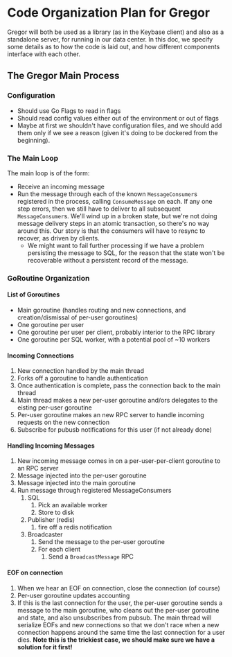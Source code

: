 
# Code Organization Plan for Gregor

Gregor will both be used as a library (as in the Keybase client) and also as
a standalone server, for running in our data center. In this doc, we specify
some details as to how the code is laid out, and how different components
interface with each other.

## The Gregor Main Process


### Configuration

* Should use Go Flags to read in flags
* Should read config values either out of the environment or out of flags
* Maybe at first we shouldn't have configuration files, and we should add them
  only if we see a reason (given it's doing to be dockered from the beginning).

### The Main Loop

The main loop is of the form:

* Receive an incoming message
* Run the message through each of the known `MessageConsumer`s registered in
  the process, calling `ConsumeMessage` on each. If any one step errors, then
  we still have to deliver to all subsequent `MessageConsumer`s. We'll wind up
  in a broken state, but we're not doing message delivery steps in an atomic
  transaction, so there's no way around this. Our story is that the consumers
  will have to resync to recover, as driven by clients.
 	* We might want to fail further processing if we have a problem persisting the message
 	  to SQL, for the reason that the state won't be recoverable without a persistent
 	  record of the message.

### GoRoutine Organization

#### List of Goroutines

* Main goroutine (handles routing and new connections, and creation/dismissal of per-user goroutines)
* One goroutine per user
* One goroutine per user per client, probably interior to the RPC library
* One goroutine per SQL worker, with a potential pool of ~10 workers

#### Incoming Connections

1. New connection handled by the main thread
1. Forks off a goroutine to handle authentication
1. Once authentication is complete, pass the connection back to the main thread
1. Main thread makes a new per-user goroutine and/ors delegates to the eisting per-user goroutine
1. Per-user goroutine makes an new RPC server to handle incoming requests on the new connection
1. Subscribe for pubusb notifications for this user (if not already done)

#### Handling Incoming Messages

1. New incoming message comes in on a per-user-per-client goroutine to an RPC server
1. Message injected into the per-user goroutine
1. Message injected into the main goroutine
1. Run message through registered MessageConsumers
	1. SQL
    	1. Pick an available worker
    	1. Store to disk
	1. Publisher (redis)
		1. fire off a redis notification
	1. Broadcaster
    	1. Send the message to the per-user goroutine
    	1. For each client
    		1. Send a `BroadcastMessage` RPC

#### EOF on connection

1. When we hear an EOF on connection, close the connection (of course)
1. Per-user goroutine updates accounting
1. If this is the last connection for the user, the per-user goroutine sends a message
   to the main goroutine, who cleans out the per-user goroutine and state,
   and also unsubscribes from pubsub.  The main thread will serialize EOFs
   and new connections so that we don't race when a new connection happens
   around the same time the last connection for a user dies. **Note this
   is the trickiest case, we should make sure we have a solution for it
   first!**

